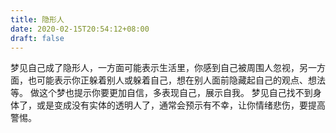 ```yaml
---
title: 隐形人
date: 2020-02-15T20:54:12+08:00
draft: false
---
```


梦见自己成了隐形人，一方面可能表示生活里，你感到自己被周围人忽视，另一方面，也可能表示你正躲着别人或躲着自己，想在别人面前隐藏起自己的观点、想法等。
做这个梦也提示你要更加自信，多表现自己，展示自我。
梦见自己找不到身体了，或是变成没有实体的透明人了，通常会预示有不幸，让你情绪悲伤，要提高警惕。
